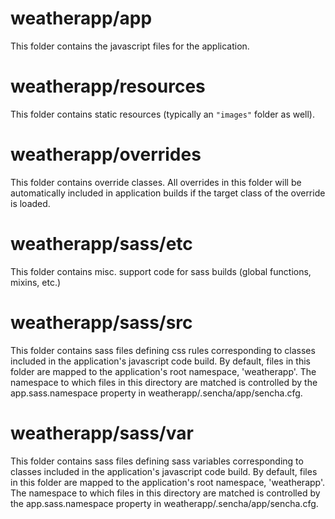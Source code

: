 # weatherapp/app

This folder contains the javascript files for the application.

# weatherapp/resources

This folder contains static resources (typically an `"images"` folder as well).

# weatherapp/overrides

This folder contains override classes. All overrides in this folder will be 
automatically included in application builds if the target class of the override
is loaded.

# weatherapp/sass/etc

This folder contains misc. support code for sass builds (global functions, 
mixins, etc.)

# weatherapp/sass/src

This folder contains sass files defining css rules corresponding to classes
included in the application's javascript code build.  By default, files in this 
folder are mapped to the application's root namespace, 'weatherapp'. The
namespace to which files in this directory are matched is controlled by the
app.sass.namespace property in weatherapp/.sencha/app/sencha.cfg. 

# weatherapp/sass/var

This folder contains sass files defining sass variables corresponding to classes
included in the application's javascript code build.  By default, files in this 
folder are mapped to the application's root namespace, 'weatherapp'. The
namespace to which files in this directory are matched is controlled by the
app.sass.namespace property in weatherapp/.sencha/app/sencha.cfg. 
